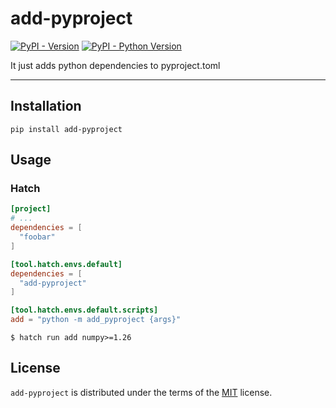 # add-pyproject

[![PyPI - Version](https://img.shields.io/pypi/v/add-pyproject.svg)](https://pypi.org/project/add-pyproject)
[![PyPI - Python Version](https://img.shields.io/pypi/pyversions/add-pyproject.svg)](https://pypi.org/project/add-pyproject)

It just adds python dependencies to pyproject.toml

-----

## Installation

```console
pip install add-pyproject
```

## Usage

### Hatch

```toml
[project]
# ...
dependencies = [
  "foobar"
]

[tool.hatch.envs.default]
dependencies = [
  "add-pyproject"
]

[tool.hatch.envs.default.scripts]
add = "python -m add_pyproject {args}"
```

```console
$ hatch run add numpy>=1.26
```

## License

`add-pyproject` is distributed under the terms of the [MIT](https://spdx.org/licenses/MIT.html) license.
